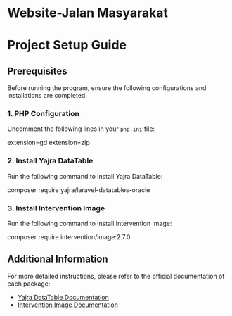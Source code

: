 # Website-Jalan Masyarakat

# Project Setup Guide

## Prerequisites

Before running the program, ensure the following configurations and installations are completed.

### 1. PHP Configuration

Uncomment the following lines in your `php.ini` file:

extension=gd
extension=zip


### 2. Install Yajra DataTable

Run the following command to install Yajra DataTable:

composer require yajra/laravel-datatables-oracle


### 3. Install Intervention Image

Run the following command to install Intervention Image:

composer require intervention/image:2.7.0


## Additional Information

For more detailed instructions, please refer to the official documentation of each package:
- [Yajra DataTable Documentation](https://yajrabox.com/docs/laravel-datatables)
- [Intervention Image Documentation](http://image.intervention.io/)
